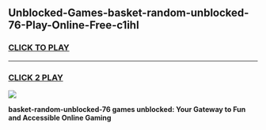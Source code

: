 
## Unblocked-Games-basket-random-unblocked-76-Play-Online-Free-c1ihl
<h3>
<a href="https://premium76.site?title=basket-random-unblocked-76&ref=26A">CLICK TO PLAY</a></h3>
<hr>

<h3>
<a href="https://premium76.site?title=basket-random-unblocked-76&ref=26A">CLICK 2 PLAY</a>
  
</h3>

<a href="https://premium76.site?title=basket-random-unblocked-76&ref=26A"><img src="https://clearcache.store/games.png"></a>


**basket-random-unblocked-76 games unblocked: Your Gateway to Fun and Accessible Online Gaming**
